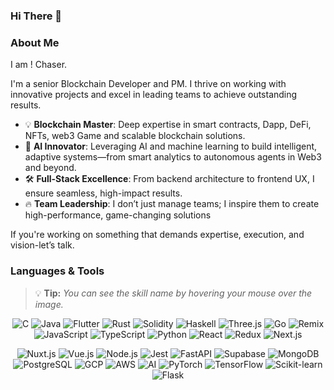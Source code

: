 ### Hi There 👋

### About Me
I am ! Chaser.

<div>
  <p>
    I'm a senior Blockchain Developer and PM. I thrive on working with innovative projects and excel in leading teams to achieve outstanding results.
  </p>
  

  <ul>
  <li>💡 <strong>Blockchain Master</strong>: Deep expertise in smart contracts, Dapp, DeFi, NFTs, web3 Game and scalable blockchain solutions.</li>
  <li>🧠 <strong>AI Innovator</strong>: Leveraging AI and machine learning to build intelligent, adaptive systems—from smart analytics to autonomous agents in Web3 and beyond.</li>
  <li>🛠 <strong>Full-Stack Excellence</strong>: From backend architecture to frontend UX, I ensure seamless, high-impact results.  </li>
  <li>🔥 <strong>Team Leadership</strong>: I don’t just manage teams; I inspire them to create high-performance, game-changing solutions</li>
</ul>
If you're working on something that demands expertise, execution, and vision-let’s talk.
</div>

### Languages & Tools

> 💡 **Tip:** *You can see the skill name by hovering your mouse over the image.*

<p align="center">
  <img src="https://skillicons.dev/icons?i=c" title="C" />
  <img src="https://skillicons.dev/icons?i=java" title="Java" />
  <img src="https://skillicons.dev/icons?i=flutter" title="Flutter" />
  <img src="https://skillicons.dev/icons?i=rust" title="Rust" />
  <img src="https://skillicons.dev/icons?i=solidity" title="Solidity" />
  <img src="https://skillicons.dev/icons?i=haskell" title="Haskell" />
  <img src="https://skillicons.dev/icons?i=threejs" title="Three.js" />
  <img src="https://skillicons.dev/icons?i=go" title="Go" />
  <img src="https://skillicons.dev/icons?i=remix" title="Remix" />
  <img src="https://skillicons.dev/icons?i=js" title="JavaScript" />
  <img src="https://skillicons.dev/icons?i=ts" title="TypeScript" />
  <img src="https://skillicons.dev/icons?i=py" title="Python" />
  <img src="https://skillicons.dev/icons?i=react" title="React" />
  <img src="https://skillicons.dev/icons?i=redux" title="Redux" />
  <img src="https://skillicons.dev/icons?i=nextjs" title="Next.js" />
</p>

<p align="center">
  <img src="https://skillicons.dev/icons?i=nuxtjs" title="Nuxt.js" />
  <img src="https://skillicons.dev/icons?i=vue" title="Vue.js" />
  <img src="https://skillicons.dev/icons?i=nodejs" title="Node.js" />
  <img src="https://skillicons.dev/icons?i=jest" title="Jest" />
  <img src="https://skillicons.dev/icons?i=fastapi" title="FastAPI" />
  <img src="https://skillicons.dev/icons?i=supabase" title="Supabase" />
  <img src="https://skillicons.dev/icons?i=mongodb" title="MongoDB" />
  <img src="https://skillicons.dev/icons?i=postgres" title="PostgreSQL" />
  <img src="https://skillicons.dev/icons?i=gcp" title="GCP" />
  <img src="https://skillicons.dev/icons?i=aws" title="AWS" />
  <img src="https://skillicons.dev/icons?i=ai" title="AI" />
  <img src="https://skillicons.dev/icons?i=pytorch" title="PyTorch" />
  <img src="https://skillicons.dev/icons?i=tensorflow" title="TensorFlow" />
  <img src="https://skillicons.dev/icons?i=sklearn" title="Scikit-learn" />
  <img src="https://skillicons.dev/icons?i=flask" title="Flask" />
</p>


